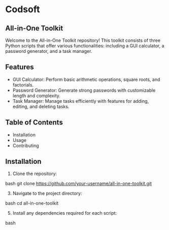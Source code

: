 # Codsoft
## All-in-One Toolkit

Welcome to the All-in-One Toolkit repository! This toolkit consists of three Python scripts that offer various functionalities: including a GUI calculator, a password generator, and a task manager.

## Features 

- GUI Calculator: Perform basic arithmetic operations, square roots, and factorials.
- Password Generator: Generate strong passwords with customizable length and complexity.
- Task Manager: Manage tasks efficiently with features for adding, editing, and deleting tasks.
  
## Table of Contents

- Installation
- Usage
- Contributing

## Installation

1) Clone the repository:

bash
git clone https://github.com/your-username/all-in-one-toolkit.git

3) Navigate to the project directory:

bash
cd all-in-one-toolkit

5) Install any dependencies required for each script:

bash
  

